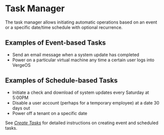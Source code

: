 
# Task Manager

The task manager allows initiating automatic operations based on an event or a specific date/time schedule with optional recurrence.

## Examples of Event-based Tasks

- Send an email message when a system update has completed
- Power on a particular virtual machine any time a certain user logs into VergeOS

## Examples of Schedule-based Tasks

- Initiate a check and download of system updates every Saturday at 5:00PM
- Disable a user account (perhaps for a temporary employee) at a date 30 days out
- Power off a tenant on a specific date

See [*Create Tasks*](/product-guide/automation/create-tasks) for detailed instructions on creating event and scheduled tasks.
